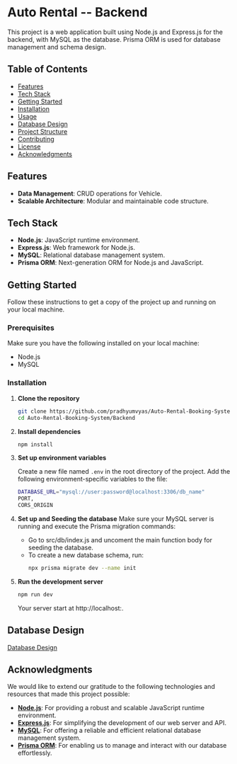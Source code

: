 # Auto Rental -- Backend

This project is a web application built using Node.js and Express.js for the backend, with MySQL as the database. Prisma ORM is used for database management and schema design. 

## Table of Contents

- [Features](#features)
- [Tech Stack](#tech-stack)
- [Getting Started](#getting-started)
- [Installation](#installation)
- [Usage](#usage)
- [Database Design](#database-design)
- [Project Structure](#project-structure)
- [Contributing](#contributing)
- [License](#license)
- [Acknowledgments](#acknowledgments)

## Features


- **Data Management**: CRUD operations for Vehicle.
- **Scalable Architecture**: Modular and maintainable code structure.

## Tech Stack

- **Node.js**: JavaScript runtime environment.
- **Express.js**: Web framework for Node.js.
- **MySQL**: Relational database management system.
- **Prisma ORM**: Next-generation ORM for Node.js and JavaScript.

## Getting Started

Follow these instructions to get a copy of the project up and running on your local machine.

### Prerequisites

Make sure you have the following installed on your local machine:

- Node.js
- MySQL

### Installation

1. **Clone the repository**

   ```bash
   git clone https://github.com/pradhyumvyas/Auto-Rental-Booking-System.git
   cd Auto-Rental-Booking-System/Backend
   ```
2. **Install dependencies**

   ```bash
   npm install
   ```
3. **Set up environment variables**

   Create a new file named `.env` in the root directory of the project. Add the following environment-specific variables to the file:

   ```bash
   DATABASE_URL="mysql://user:password@localhost:3306/db_name"
   PORT,
   CORS_ORIGIN
   ```

4. **Set up and Seeding the database**
   Make sure your MySQL server is running and execute the Prisma migration commands:
   - Go to src/db/index.js and uncoment the main function body for seeding the database.
   - To create a new database schema, run:
     ```bash
     npx prisma migrate dev --name init
     ```
5. **Run the development server**
   
      ```bash
      npm run dev
      ```
   Your server start at http://localhost:<PORT>.
   
## Database Design
   [Database Design](./src/assets/diagram-export-29-06-2024-04_21_54.png)

## Acknowledgments

We would like to extend our gratitude to the following technologies and resources that made this project possible:

- **[Node.js](https://nodejs.org/)**: For providing a robust and scalable JavaScript runtime environment.
- **[Express.js](https://expressjs.com/)**: For simplifying the development of our web server and API.
- **[MySQL](https://www.mysql.com/)**: For offering a reliable and efficient relational database management system.
- **[Prisma ORM](https://www.prisma.io/)**: For enabling us to manage and interact with our database effortlessly.



